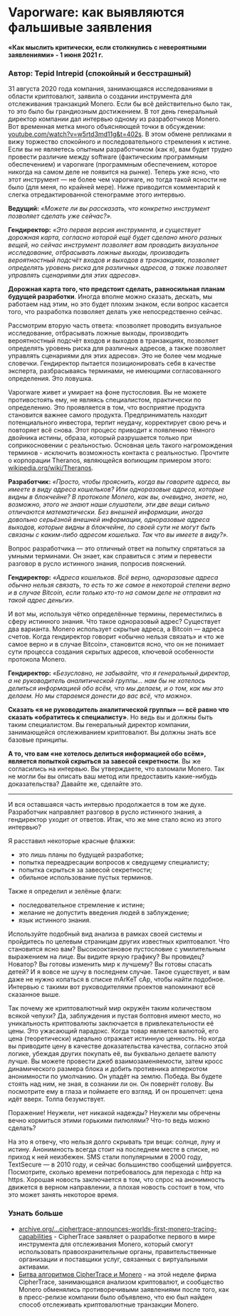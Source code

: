 # Vaporware: как выявляются фальшивые заявления

**«Как мыслить критически, если столкнулись с невероятными заявлениями» - 1 июня 2021 г.**

### Автор: Tepid Intrepid (спокойный и бесстрашный)​

31 августа 2020 года компания, занимающаяся исследованиями в области криптовалют, заявила о создании инструмента для отслеживания транзакций Monero. Если бы всё действительно было так, то это было бы грандиозным достижением. В тот день генеральный директор компании дал интервью одному из разработчиков Monero. Вот временная метка много объясняющей точки в обсуждении: [youtube.com/watch?v=w5rtd3md11g&t=402s](https://www.youtube.com/watch?v=w5rtd3md11g&t=402s). В этом обмене репликами я вижу торжество спокойного и последовательного стремления к истине. Если вы не являетесь опытным разработчиком (как я), вам будет трудно провести различие между software (фактическим программным обеспечением) и vaporware (программным обеспечением, которое никогда на самом деле не появится на рынке). Теперь уже ясно, что этот инструмент — не более чем vaporware, но тогда такой ясности не было (для меня, по крайней мере). Ниже приводится комментарий к слегка отредактированной стенограмме этого интервью.

**Ведущий:** _«Можете ли вы рассказать, что конкретно инструмент позволяет сделать уже сейчас?»._

**Гендиректор:** _«Это первая версия инструмента, и существует дорожная карта, согласно которой ещё будет сделано много разных вещей, но сейчас инструмент позволяет вам проводить визуальное исследование, отбрасывать ложные выходы, производить вероятностный подсчёт входов и выходов в транзакциях, позволяет определять уровень риска для различных адресов, а также позволяет управлять сценариями для этих адресов»._

**Дорожная карта того, что предстоит сделать, равносильная планам будущей разработки**. Иногда вполне можно сказать, дескать, мы работаем над этим, но это будет плохим знаком, если вопрос касается того, что разработка позволяет делать уже непосредственно сейчас.

Рассмотрим вторую часть ответа: «позволяет проводить визуальное исследование, отбрасывать ложные выходы, производить вероятностный подсчёт входов и выходов в транзакциях, позволяет определять уровень риска для различных адресов, а также позволяет управлять сценариями для этих адресов». Это не более чем модные словечки. Гендиректор пытается позиционировать себя в качестве эксперта, разбрасываясь терминами, не имеющими согласованного определения. Это ловушка.

Vaporware живет и умирает на фоне пустословия. Вы не можете противостоять ему, не являясь специалистом, практически по определению. Это проявляется в том, что восприятие продукта становится важнее самого продукта. Предприниматель находит потенциального инвестора, терпит неудачу, корректирует свою речь и повторяет всё снова. Этот процесс приводит к появлению тёмного двойника истины, образа, который разрушается только при соприкосновении с реальностью. Основная цель такого нагромождения терминов - исключить возможность контакта с реальностью. Прочтите о корпорации Theranos, являющейся вопиющим примером этого: [wikipedia.org/wiki/Theranos](https://en.wikipedia.org/wiki/Theranos).

**Разработчик:** _«Просто, чтобы прояснить, когда вы говорите адреса, вы имеете в виду адреса кошельков? Или одноразовые адреса, которые видны в блокчейне? В протоколе Monero, как вы, очевидно, знаете, но, возможно, этого не знают наши слушатели, эти две вещи сильно отличаются математически. Без внешней информации, иногда довольно серьёзной внешней информации, одноразовые адреса выходов, которые видны в блокчейне, по своей сути не могут быть связаны с каким-либо адресом кошелька. Так что вы имеете в виду?»._

Вопрос разработчика — это отличный ответ на попытку спрятаться за умными терминами. Он знает, как справиться с этим и перевести разговор в русло истинного знания, попросив пояснений.

**Гендиректор:** _«Адреса кошельков. Всё верно, одноразовые адреса обычно нельзя связать, то есть то же самое в некоторой степени верно и в случае Bitcoin, если только кто-то на самом деле не отправил на такой адрес деньги»._

И вот мы, используя чётко определённые термины, переместились в сферу истинного знания. Что такое одноразовый адрес? Существует два варианта. Monero использует скрытые адреса, а Bitcoin — адреса счетов. Когда гендиректор говорит «обычно нельзя связать» и «то же самое верно и в случае Bitcoin», становится ясно, что он не понимает сути процесса создания скрытых адресов, ключевой особенности протокола Monero.

**Гендиректор:** _«Безусловно, не забывайте, что я генеральный директор, а не руководитель аналитической группы... нам бы не хотелось делиться информацией обо всём, что мы делаем, и о том, как мы это делаем. Но мы стараемся донести до вас всё, что можно»._

**Сказать «я не руководитель аналитической группы» — всё равно что сказать «обратитесь к специалисту»**. Но ведь вы и должны быть таким специалистом. Вы генеральный директор компании, занимающейся отслеживанием криптовалют. Вы должны знать все базовые принципы.

**А то, что вам «не хотелось делиться информацией обо всём», является попыткой скрыться за завесой секретности**. Вы же согласились на интервью. Вы утверждаете, что взломали Monero. Так не могли бы вы описать ваш метод или предоставить какие-нибудь доказательства? Давайте же, сделайте это.

---

И вся оставшаяся часть интервью продолжается в том же духе. Разработчик направляет разговор в русло истинного знания, а гендиректор уходит от ответов. Итак, что же мне стало ясно из этого интервью?

Я расставил некоторые красные флажки:

- это лишь планы по будущей разработке;
- попытка переадресации вопросов к сведущему специалисту;
- попытка скрыться за завесой секретности;
- обильное использование пустых терминов.

Также я определил и зелёные флаги:

- последовательное стремление к истине;
- желание не допустить введения людей в заблуждение;
- язык истинного знания.

Используйте подобный вид анализа в рамках своей системы и пройдитесь по целевым страницам других известных криптовалют. Что становится ясно вам? Высокооктановое пустословие с умилительным выражением на лице. Вы видите яркую графику? Вы провидец? Новатор? Вы готовы изменить мир к лучшему? Вы готовы спасать детей? И я вовсе не шучу в последнем случае. Такое существует, и вам даже не нужно копаться в списке mArKeT cAp, чтобы найти подобное. Интервью с такими вот руководителями проектов напоминают всё сказанное выше.

Так почему же криптовалютный мир окружён таким количеством всякой чепухи? Да, заблуждения и пустая болтовня имеют место, но уникальность криптовалюты заключается в привлекательности её цены. Это ужасающий парадокс. Когда товар является валютой, его цена (теоретически) идеально отражает истинную ценность. Но когда вы приводите цену в качестве доказательства качества, согласно этой логике, убеждая других покупать её, вы буквально делаете валюту лучше. Вы можете провести джеб взаимозаменяемости, затем кросс динамического размера блока и добить противника апперкотом анонимности по умолчанию. Он упадёт на землю. Победа. Вы будете стоять над ним, не зная, в сознании ли он. Он повернёт голову. Вы посмотрите ему в глаза и поймаете его взгляд. И он прошепчет: цена идёт вверх. Толпа безумствует.

Поражение! Неужели, нет никакой надежды? Неужели мы обречены вечно кормиться этими горькими пилюлями? Что-то ведь можно сделать?

На это я отвечу, что нельзя долго скрывать три вещи: солнце, луну и истину. Анонимность всегда стоит на последнем месте в списке, но приход к ней неизбежен. SMS стали популярными в 2000 году, TextSecure — в 2010 году, и сейчас большинство сообщений шифруется. Посмотрите, сколько времени потребовалось для перехода с http на https. Хорошая новость заключается в том, что спрос на анонимность движется в верном направлении, а плохая новость состоит в том, что это может занять некоторое время.

### Узнать больше

- [archive.org/...ciphertrace-announces-worlds-first-monero-tracing-capabilities](https://web.archive.org/web/20200901210656/https://ciphertrace.com/ciphertrace-announces-worlds-first-monero-tracing-capabilities/) - CipherTrace заявляет о разработке первого в мире инструмента для отслеживания Monero, который смогут использовать правоохранительные органы, правительственные организации и поставщики услуг, связанных с виртуальными активами.
- [Битва алгоритмов CipherTrace и Monero](https://www.monerooutreach.org/news/ciphertrace-monero.html) - на этой неделе фирма CipherTrace, занимающаяся анализом криптовалют, и сообщество Monero обменялись противоречивыми заявлениями после того, как в пресс-релизе компании было объявлено, что ею был найден способ отслеживать криптовалютные транзакции Monero.
